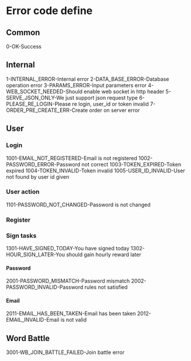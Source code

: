 # Error code define

## Common
0-OK-Success

## Internal
1-INTERNAL_ERROR-Internal error
2-DATA_BASE_ERROR-Database operation error
3-PARAMS_ERROR-Input parameters error
4-WEB_SOCKET_NEEDED-Should enable web socket in http header
5-SERVE_JSON_ONLY-We just support json request type
6-PLEASE_RE_LOGIN-Please re login, user_id or token invalid
7-ORDER_PRE_CREATE_ERR-Create order on server error

## User
### Login
1001-EMAIL_NOT_REGISTERED-Email is not registered
1002-PASSWORD_ERROR-Password not correct
1003-TOKEN_EXPIRED-Token expired
1004-TOKEN_INVALID-Token invalid
1005-USER_ID_INVALID-User not found by user id given

### User action
1101-PASSWORD_NOT_CHANGED-Password is not changed

### Register

### Sign tasks
1301-HAVE_SIGNED_TODAY-You have signed today
1302-HOUR_SIGN_LATER-You should gain hourly reward later

#### Password
2001-PASSWORD_MISMATCH-Password mismatch
2002-PASSWORD_INVALID-Password rules not satisfied
#### Email
2011-EMAIL_HAS_BEEN_TAKEN-Email has been taken
2012-EMAIL_INVALID-Email is not valid

## Word Battle
3001-WB_JOIN_BATTLE_FAILED-Join battle error


